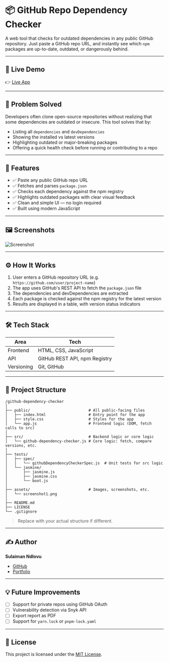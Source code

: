 # 📦 GitHub Repo Dependency Checker

A web tool that checks for outdated dependencies in any public GitHub repository. Just paste a GitHub repo URL, and instantly see which `npm` packages are up-to-date, outdated, or dangerously behind.

---

## 🚀 Live Demo

👉 [Live App](https://your-deployed-app-link.com) <!-- Replace with actual link when deployed -->

---

## 🧠 Problem Solved

Developers often clone open-source repositories without realizing that some dependencies are outdated or insecure. This tool solves that by:

- Listing all `dependencies` and `devDependencies`
- Showing the installed vs latest versions
- Highlighting outdated or major-breaking packages
- Offering a quick health check before running or contributing to a repo

---

## 🔧 Features

- ✅ Paste any public GitHub repo URL  
- ✅ Fetches and parses `package.json`  
- ✅ Checks each dependency against the npm registry  
- ✅ Highlights outdated packages with clear visual feedback  
- ✅ Clean and simple UI — no login required  
- ✅ Built using modern JavaScript

---

## 🖼️ Screenshots

<!-- Add screenshots here when ready -->
![Screenshot](./screenshot1.png)

---

## ⚙️ How It Works

1. User enters a GitHub repository URL (e.g. `https://github.com/user/project-name`)
2. The app uses GitHub's REST API to fetch the `package.json` file
3. The dependencies and devDependencies are extracted
4. Each package is checked against the npm registry for the latest version
5. Results are displayed in a table, with version status indicators

---

## 🛠 Tech Stack

| Area        | Tech                      |
|-------------|---------------------------|
| Frontend    | HTML, CSS, JavaScript     |
| API         | GitHub REST API, npm Registry |
| Versioning  | Git, GitHub               |

---

## 📁 Project Structure
```
/github-dependency-checker
│
├── public/                          # All public-facing files
│   ├── index.html                   # Entry point for the app
│   ├── style.css                    # Styles for the app
│   └── app.js                       # Frontend logic (DOM, fetch calls to src)
│
├── src/                             # Backend logic or core logic
│   └── github-dependency-checker.js # Core logic: fetch, compare versions, etc.
│
├── tests/
│   ├── spec/
│   │   └── githubDependencyCheckerSpec.js  # Unit tests for src logic
│   └── jasmine/
│       ├── jasmine.js
│       ├── jasmine.css
│       └── boot.js
│
├── assets/                          # Images, screenshots, etc.
│   └── screenshot1.png
│
├── README.md
├── LICENSE
└── .gitignore

```
> Replace with your actual structure if different.

---

## ✍️ Author

**Sulaiman Ndlovu**  
- [GitHub](https://github.com/sulaiman001221)  
- [Portfolio](https://your-portfolio-link.com) <!-- Replace with your actual portfolio -->

---

## 💡 Future Improvements

- [ ] Support for private repos using GitHub OAuth
- [ ] Vulnerability detection via Snyk API
- [ ] Export report as PDF
- [ ] Support for `yarn.lock` or `pnpm-lock.yaml`

---

## 📜 License

This project is licensed under the [MIT License](LICENSE).
